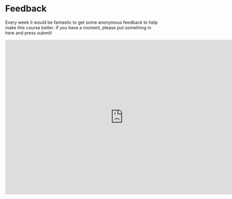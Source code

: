 # Feedback

Every week it would be fantastic to get some anonymous feedback to help make this course better. If you have a moment, please put something in here and press submit!

<iframe src="https://docs.google.com/forms/d/1A-OM-bi9mauep5uoxMNnY330YQYDgFBdxFOYayJGcXY/viewform?embedded=true#start=embed" width="760" height="500" frameborder="0" marginheight="0" marginwidth="0">Loading...</iframe>
